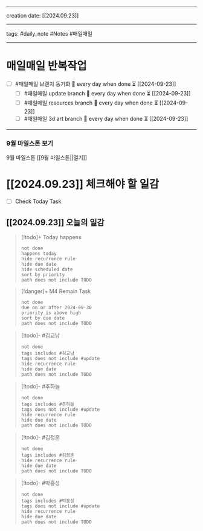 
-------

creation date: [[2024.09.23]] 

--------

tags: #daily_note  #Notes #매일매일

---  
# 매일매일 반복작업 
- [ ] #매일매일 브랜치 동기화 🔁 every day when done ⏳ [[2024-09-23]] 
	- [ ] #매일매일 update branch  🔁 every day when done ⏳ [[2024-09-23]]
	- [ ] #매일매일 resources branch  🔁 every day when done ⏳ [[2024-09-23]]
	- [ ] #매일매일 3d art branch  🔁 every day when done ⏳ [[2024-09-23]]

--------

### 9월 마일스톤 보기
 9월 마일스톤 [[9월 마일스톤||열기]]



# [[2024.09.23]]  체크해야 할 일감

- [ ] Check Today Task




## [[2024.09.23]] 오늘의 일감

> [!todo]+ Today happens
> ```tasks
> not done
> happens today
> hide recurrence rule
> hide due date
> hide scheduled date
> sort by priority
> path does not include TODO
> ```

> [!danger]+ M4 Remain Task
> ```tasks
> not done
> due on or after 2024-09-30
> priority is above high
> sort by due date
> path does not include TODO
> ```

> [!todo]- #김교남 
> ```tasks
> not done
> tags includes #김교남    
> tags does not include #update
> hide recurrence rule
> hide due date
> path does not include TODO
> ```

> [!todo]- #추하늘  
> ```tasks
> not done
> tags includes #추하늘     
> tags does not include #update
> hide recurrence rule
> hide due date
> path does not include TODO
> ```

> [!todo]- #김정훈 
> ```tasks
> not done
> tags includes #김정훈    
> hide recurrence rule
> hide due date
> path does not include TODO
> ```

> [!todo]- #박홍성 
> ```tasks
> not done
> tags includes #박홍성    
> tags does not include #update
> hide recurrence rule
> hide due date
> path does not include TODO
> ```




